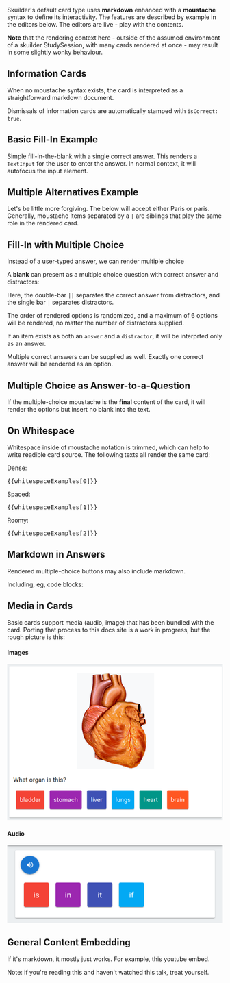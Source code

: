 <script setup lang="ts">
import EmbeddedFillInEditor from '../.vitepress/theme/components/EmbeddedFillInEditor.vue'

// Define complex examples to avoid attribute escaping issues
const atmosphereExample = "The main gas found in Earth's atmosphere is {{Nitrogen||Oxygen|Carbon Dioxide|Hydrogen|Methane}}."
const codeExample = `Given the JavaScript code:

\`\`\`javascript
const items = [1, 2, 3, 4, 5];
const doubled = items.map(x => x * 2);
\`\`\`

The \`map\` method {{returns a new array||modifies the original array|returns undefined|throws an error}}.`

const infoCardExample = `This card has just some information, and no question. The *next* button is inserted automatically.

Click it to see how cards bubble information up to the broader application.`

const whitespaceExamples = [
`{{answer||distractor1|distractor2}}`,
`{{ answer || distractor1 | distractor2 }}`,
`{{
    answer

  ||

  distractor1
  |
  distractor2
}}`
]

const codeblockExample =
  `What sort of casing animal is good?

{{
Camels Are good.

\`\`\`js
function helloWorld() {}
\`\`\`

||

Snakes are good.
\`\`\`js
function hello_world() {}
\`\`\`
}}`

const embeddingExample = `<iframe width="100%" height="315" src="https://www.youtube.com/embed/lw6TaiXzHAE?si=3bqL50nrl5b3Hv-K" title="YouTube video player" frameborder="0" allow="accelerometer; autoplay; clipboard-write; encrypted-media; gyroscope; picture-in-picture; web-share" referrerpolicy="strict-origin-when-cross-origin" allowfullscreen></iframe>`

</script>

Skuilder's default card type uses **markdown** enhanced with a **moustache** syntax to define its interactivity. The features are described by example in the editors below. The editors are live - play with the contents.

**Note** that the rendering context here - outside of the assumed environment of a skuilder StudySession, with many cards rendered at once - may result in some slightly wonky behaviour.

## Information Cards

When no moustache syntax exists, the card is interpreted as a straightforward markdown document.

<EmbeddedFillInEditor :initial-value="infoCardExample" />

Dismissals of information cards are automatically stamped with `isCorrect: true`.

## Basic Fill-In Example

Simple fill-in-the-blank with a single correct answer. This renders a `TextInput` for the user to enter the answer. In normal context, it will autofocus the input element.

<EmbeddedFillInEditor initial-value="The capital of France is {{Paris}}." />

## Multiple Alternatives Example

Let's be little more forgiving. The below will accept either Paris or paris. Generally, moustache items separated by a `|` are siblings that play the same role in the rendered card.


<EmbeddedFillInEditor initial-value="The capital of France is {{Paris|paris}}." />


## Fill-In with Multiple Choice

Instead of a user-typed answer, we can render multiple choice

A __blank__ can present as a multiple choice question with correct answer and distractors:

<EmbeddedFillInEditor :initial-value="atmosphereExample" />

Here, the double-bar `||` separates the correct answer from distractors, and the single bar `|` separates distractors.

The order of rendered options is randomized, and a maximum of 6 options will be rendered, no matter the number of distractors supplied.

If an item exists as both an `answer` and a `distractor`, it will be interprted only as an answer.

Multiple correct answers can be supplied as well. Exactly one correct answer will be rendered as an option.

<EmbeddedFillInEditor initial-value="*Twinkle Twinkle Little Star* has the same melody as {{The Alphabet Song (ABC...) | Baa Baa Black Sheep || Stairway to Heaven }}."/>

## Multiple Choice as Answer-to-a-Question

If the multiple-choice moustache is the **final** content of the card, it will render the options but insert no blank into the text.

<EmbeddedFillInEditor initial-value="Is `skuilder` neat? {{ I guess so || not really }}"/>

## On Whitespace

Whitespace inside of moustache notation is trimmed, which can help to write readible card source. The following texts all render the same card:

Dense:
<pre class='whitespace-exmaple'>
{{whitespaceExamples[0]}}
</pre>

Spaced:
<pre class='whitespace-exmaple'>
{{whitespaceExamples[1]}}
</pre>

Roomy:
<pre class='whitespace-exmaple'>
{{whitespaceExamples[2]}}
</pre>


## Markdown in Answers

Rendered multiple-choice buttons may also include markdown.

<EmbeddedFillInEditor initial-value="Find the slanty one. {{*here*||here}}" />

Including, eg, code blocks:

<EmbeddedFillInEditor :initial-value="codeblockExample" />

## Media in Cards

Basic cards support media (audio, image) that has been bundled with the card. Porting that process to this docs site is a work in progress, but the rough picture is this:

#### Images

![Card with a Heart](../assets/img-card.png)

#### Audio

![Card with Sound](../assets/audio-card.png)

## General Content Embedding

If it's markdown, it mostly just works. For example, this youtube embed.

Note: if you're reading this and haven't watched this talk, treat yourself.

<EmbeddedFillInEditor :initial-value="embeddingExample" />
